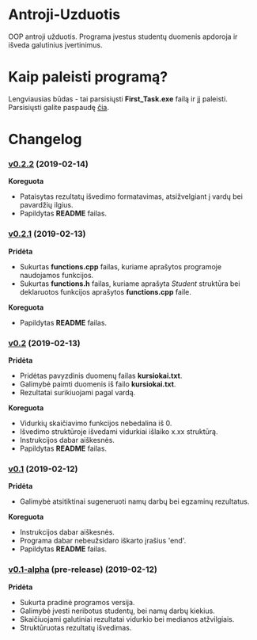 # Antroji-Uzduotis
OOP antroji užduotis. Programa įvestus studentų duomenis apdoroja ir išveda galutinius įvertinimus.

# Kaip paleisti programą?
Lengviausias būdas - tai parsisiųsti **First_Task.exe** failą ir jį paleisti. Parsisiųsti galite paspaudę [čia](https://github.com/abelzis/Antroji-Uzduotis/raw/master/Second_Task.exe).

# Changelog

### [v0.2.2](https://github.com/abelzis/Antroji-Uzduotis/releases/tag/v0.2.2) (2019-02-14)
**Koreguota**
  - Pataisytas rezultatų išvedimo formatavimas, atsižvelgiant į vardų bei pavardžių ilgius.
  - Papildytas **README** failas.
  

### [v0.2.1](https://github.com/abelzis/Antroji-Uzduotis/releases/tag/v0.2.1) (2019-02-13)
**Pridėta**
  - Sukurtas **functions.cpp** failas, kuriame aprašytos programoje naudojamos funkcijos.
  - Sukurtas **functions.h** failas, kuriame aprašyta *Student* struktūra bei deklaruotos funkcijos aprašytos **functions.cpp** faile.
  
**Koreguota**
  - Papildytas **README** failas.

### [v0.2](https://github.com/abelzis/Antroji-Uzduotis/releases/tag/v0.2) (2019-02-13)
**Pridėta**
  - Pridėtas pavyzdinis duomenų failas **kursiokai.txt**.
  - Galimybė paimti duomenis iš failo **kursiokai.txt**.
  - Rezultatai surikiuojami pagal vardą.
  
**Koreguota**
  - Vidurkių skaičiavimo funkcijos nebedalina iš 0.
  - Išvedimo struktūroje išvedami vidurkiai išlaiko x.xx struktūrą.
  - Instrukcijos dabar aiškesnės.
  - Papildytas **README** failas.

### [v0.1](https://github.com/abelzis/Antroji-Uzduotis/releases/tag/v0.1) (2019-02-12)
**Pridėta**
  - Galimybė atsitiktinai sugeneruoti namų darbų bei egzaminų rezultatus.

**Koreguota**
  - Instrukcijos dabar aiškesnės.
  - Programa dabar nebeužsidaro iškarto įrašius 'end'.
  - Papildytas **README** failas.


### [v0.1-alpha](https://github.com/abelzis/Antroji-Uzduotis/releases/tag/v0.1-alpha) (pre-release) (2019-02-12)
**Pridėta**
  - Sukurta pradinė programos versija.
  - Galimybė įvesti neribotus studentų, bei namų darbų kiekius.
  - Skaičiuojami galutiniai rezultatai vidurkio bei medianos atžvilgiais.
  - Struktūruotas rezultatų išvedimas.
